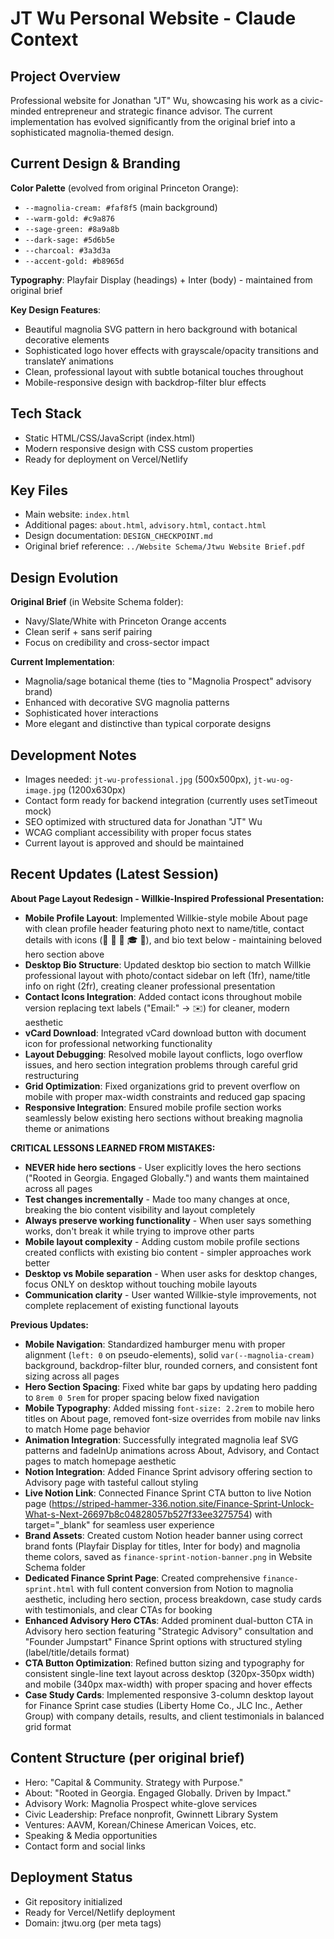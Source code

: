 # JT Wu Personal Website - Claude Context

## Project Overview
Professional website for Jonathan "JT" Wu, showcasing his work as a civic-minded entrepreneur and strategic finance advisor. The current implementation has evolved significantly from the original brief into a sophisticated magnolia-themed design.

## Current Design & Branding
**Color Palette** (evolved from original Princeton Orange):
- `--magnolia-cream: #faf8f5` (main background)
- `--warm-gold: #c9a876`
- `--sage-green: #8a9a8b`
- `--dark-sage: #5d6b5e`
- `--charcoal: #3a3d3a`
- `--accent-gold: #b8965d`

**Typography**: Playfair Display (headings) + Inter (body) - maintained from original brief

**Key Design Features**:
- Beautiful magnolia SVG pattern in hero background with botanical decorative elements
- Sophisticated logo hover effects with grayscale/opacity transitions and translateY animations
- Clean, professional layout with subtle botanical touches throughout
- Mobile-responsive design with backdrop-filter blur effects

## Tech Stack
- Static HTML/CSS/JavaScript (index.html)
- Modern responsive design with CSS custom properties
- Ready for deployment on Vercel/Netlify

## Key Files
- Main website: `index.html` 
- Additional pages: `about.html`, `advisory.html`, `contact.html`
- Design documentation: `DESIGN_CHECKPOINT.md`
- Original brief reference: `../Website Schema/Jtwu Website Brief.pdf`

## Design Evolution
**Original Brief** (in Website Schema folder):
- Navy/Slate/White with Princeton Orange accents
- Clean serif + sans serif pairing
- Focus on credibility and cross-sector impact

**Current Implementation**:
- Magnolia/sage botanical theme (ties to "Magnolia Prospect" advisory brand)
- Enhanced with decorative SVG magnolia patterns
- Sophisticated hover interactions
- More elegant and distinctive than typical corporate designs

## Development Notes
- Images needed: `jt-wu-professional.jpg` (500x500px), `jt-wu-og-image.jpg` (1200x630px)
- Contact form ready for backend integration (currently uses setTimeout mock)
- SEO optimized with structured data for Jonathan "JT" Wu
- WCAG compliant accessibility with proper focus states
- Current layout is approved and should be maintained

## Recent Updates (Latest Session)
**About Page Layout Redesign - Willkie-Inspired Professional Presentation:**
- **Mobile Profile Layout**: Implemented Willkie-style mobile About page with clean profile header featuring photo next to name/title, contact details with icons (📍 📧 🔗 🎓 📄), and bio text below - maintaining beloved hero section above
- **Desktop Bio Structure**: Updated desktop bio section to match Willkie professional layout with photo/contact sidebar on left (1fr), name/title info on right (2fr), creating cleaner professional presentation
- **Contact Icons Integration**: Added contact icons throughout mobile version replacing text labels ("Email:" → ✉️) for cleaner, modern aesthetic 
- **vCard Download**: Integrated vCard download button with document icon for professional networking functionality
- **Layout Debugging**: Resolved mobile layout conflicts, logo overflow issues, and hero section integration problems through careful grid restructuring
- **Grid Optimization**: Fixed organizations grid to prevent overflow on mobile with proper max-width constraints and reduced gap spacing
- **Responsive Integration**: Ensured mobile profile section works seamlessly below existing hero sections without breaking magnolia theme or animations

**CRITICAL LESSONS LEARNED FROM MISTAKES:**
- **NEVER hide hero sections** - User explicitly loves the hero sections ("Rooted in Georgia. Engaged Globally.") and wants them maintained across all pages
- **Test changes incrementally** - Made too many changes at once, breaking the bio content visibility and layout completely
- **Always preserve working functionality** - When user says something works, don't break it while trying to improve other parts
- **Mobile layout complexity** - Adding custom mobile profile sections created conflicts with existing bio content - simpler approaches work better
- **Desktop vs Mobile separation** - When user asks for desktop changes, focus ONLY on desktop without touching mobile layouts
- **Communication clarity** - User wanted Willkie-style improvements, not complete replacement of existing functional layouts

**Previous Updates:**
- **Mobile Navigation**: Standardized hamburger menu with proper alignment (`left: 0` on pseudo-elements), solid `var(--magnolia-cream)` background, backdrop-filter blur, rounded corners, and consistent font sizing across all pages
- **Hero Section Spacing**: Fixed white bar gaps by updating hero padding to `8rem 0 5rem` for proper spacing below fixed navigation
- **Mobile Typography**: Added missing `font-size: 2.2rem` to mobile hero titles on About page, removed font-size overrides from mobile nav links to match Home page behavior
- **Animation Integration**: Successfully integrated magnolia leaf SVG patterns and fadeInUp animations across About, Advisory, and Contact pages to match homepage aesthetic
- **Notion Integration**: Added Finance Sprint advisory offering section to Advisory page with tasteful callout styling
- **Live Notion Link**: Connected Finance Sprint CTA button to live Notion page (https://striped-hammer-336.notion.site/Finance-Sprint-Unlock-What-s-Next-26697b8c04828057b527f33ee3275754) with target="_blank" for seamless user experience
- **Brand Assets**: Created custom Notion header banner using correct brand fonts (Playfair Display for titles, Inter for body) and magnolia theme colors, saved as `finance-sprint-notion-banner.png` in Website Schema folder
- **Dedicated Finance Sprint Page**: Created comprehensive `finance-sprint.html` with full content conversion from Notion to magnolia aesthetic, including hero section, process breakdown, case study cards with testimonials, and clear CTAs for booking
- **Enhanced Advisory Hero CTAs**: Added prominent dual-button CTA in Advisory hero section featuring "Strategic Advisory" consultation and "Founder Jumpstart" Finance Sprint options with structured styling (label/title/details format)  
- **CTA Button Optimization**: Refined button sizing and typography for consistent single-line text layout across desktop (320px-350px width) and mobile (340px max-width) with proper spacing and hover effects
- **Case Study Cards**: Implemented responsive 3-column desktop layout for Finance Sprint case studies (Liberty Home Co., JLC Inc., Aether Group) with company details, results, and client testimonials in balanced grid format

## Content Structure (per original brief)
- Hero: "Capital & Community. Strategy with Purpose."
- About: "Rooted in Georgia. Engaged Globally. Driven by Impact."
- Advisory Work: Magnolia Prospect white-glove services
- Civic Leadership: Preface nonprofit, Gwinnett Library System
- Ventures: AAVM, Korean/Chinese American Voices, etc.
- Speaking & Media opportunities
- Contact form and social links

## Deployment Status
- Git repository initialized
- Ready for Vercel/Netlify deployment
- Domain: jtwu.org (per meta tags)